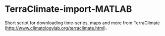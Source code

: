 # TerraClimate-import-MATLAB
Short script for downloading time-series, maps and more from TerraClimate (http://www.climatologylab.org/terraclimate.html). 
